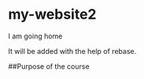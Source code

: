 # my-website2

I am going home 

It will be added with the help of rebase.

##Purpose of the course 
